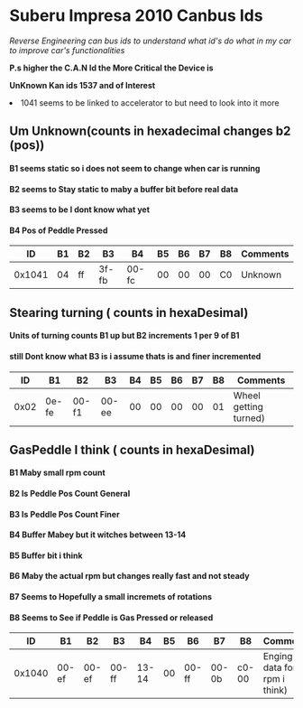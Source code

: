 # Suberu Impresa 2010 Canbus Ids


*Reverse Engineering can bus ids to understand what id's do what in my car to improve car's functionalities*

**P.s higher the C.A.N Id the More Critical the Device is**

**UnKnown Kan ids 1537 and  of Interest**

<li> 1041 seems to be linked to accelerator to but need to look into it more 


## Um Unknown(counts in hexadecimal changes b2 (pos))
#### B1 seems static so i does not seem to change when car is running
#### B2 seems to Stay static to maby a buffer bit before real data
#### B3 seems to be I dont know what yet
#### B4 Pos of Peddle Pressed

 ID      | B1   | B2   | B3   | B4   | B5   | B6   | B7   | B8   | Comments      |
| ------- | ---- | ---- | ---- | ---- | ---- | ---- | ---- | ---- | ------------- |
| 0x1041   | 04   | ff   | 3f-fb  | 00-fc   | 00   | 00   | 00   | C0   | Unknown|



## Stearing turning ( counts in hexaDesimal)
#### Units of turning counts B1 up but B2 increments 1 per 9 of B1
#### still Dont know what B3 is i assume thats is and finer incremented
ID      | B1   | B2   | B3   | B4   | B5   | B6   | B7   | B8   | Comments      |
| ------- | ---- | ---- | ---- | ---- | ---- | ---- | ---- | ---- | ------------- |
| 0x02   | 0e-fe   | 00-f1   | 00-ee  | 00   | 00   | 00   | 00   | 01   | Wheel getting turned)|


## GasPeddle I think  ( counts in hexaDesimal)
#### B1 Maby small rpm count
#### B2 Is Peddle Pos Count General
#### B3 Is Peddle Pos Count Finer
#### B4 Buffer Mabey but it witches between 13-14
#### B5 Buffer bit i think
#### B6 Maby the actual rpm but changes really fast and not steady
#### B7 Seems to Hopefully a small incremets of rotations 
#### B8 Seems to See if Peddle is Gas Pressed or released
ID      | B1   | B2   | B3   | B4   | B5   | B6   | B7   | B8   | Comments      |
| ------- | ---- | ---- | ---- | ---- | ---- | ---- | ---- | ---- | ------------- |
| 0x1040  | 00-ef   | 00-ef  | 00-ff  | 13-14 | 00   | 00-ff   | 00-0b   | c0-00   | Enging data for rpm i think)|
